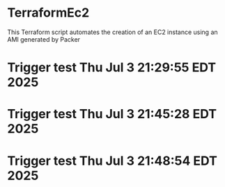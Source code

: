 # TerraformEc2
This Terraform script automates the creation of an EC2 instance using an AMI  generated by Packer


# Trigger test Thu Jul  3 21:29:55 EDT 2025
# Trigger test Thu Jul  3 21:45:28 EDT 2025
# Trigger test Thu Jul  3 21:48:54 EDT 2025
